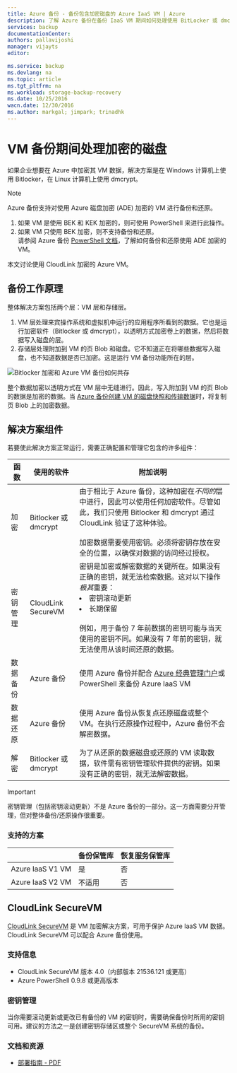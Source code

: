 ```yaml
---
title: Azure 备份 - 备份包含加密磁盘的 Azure IaaS VM | Azure
description: 了解 Azure 备份在备份 IaaS VM 期间如何处理使用 BitLocker 或 dmcrypt 加密的数据。本文帮助你预先了解在处理加密的磁盘时，备份和还原体验的差异。
services: backup
documentationCenter: 
authors: pallavijoshi
manager: vijayts
editor: 

ms.service: backup
ms.devlang: na
ms.topic: article
ms.tgt_pltfrm: na
ms.workload: storage-backup-recovery
ms.date: 10/25/2016
wacn.date: 12/30/2016
ms.author: markgal; jimpark; trinadhk
---
```


# VM 备份期间处理加密的磁盘

如果企业想要在 Azure 中加密其 VM 数据，解决方案是在 Windows 计算机上使用 Bitlocker，在 Linux 计算机上使用 dmcrypt。

> [!NOTE]
>  Azure 备份支持对使用 Azure 磁盘加密 (ADE) 加密的 VM 进行备份和还原。<br>
1. 如果 VM 是使用 BEK 和 KEK 加密的，则可使用 PowerShell 来进行此操作。<br>
2. 如果 VM 只使用 BEK 加密，则不支持备份和还原。<br> 
请参阅 Azure 备份 [PowerShell 文档](./backup-azure-vms-automation.md)，了解如何备份和还原使用 ADE 加密的 VM。

本文讨论使用 CloudLink 加密的 Azure VM。

## 备份工作原理

整体解决方案包括两个层：VM 层和存储层。

1. VM 层处理来宾操作系统和虚拟机中运行的应用程序所看到的数据。它也是运行加密软件（Bitlocker 或 dmcrypt），以透明方式加密卷上的数据，然后将数据写入磁盘的层。
2. 存储层处理附加到 VM 的页 Blob 和磁盘。它不知道正在将哪些数据写入磁盘，也不知道数据是否已加密。这是运行 VM 备份功能所在的层。

![Bitlocker 加密和 Azure VM 备份如何共存](./media/backup-azure-vms-encryption/how-it-works.png)

整个数据加密以透明方式在 VM 层中无缝进行。因此，写入附加到 VM 的页 Blob 的数据是加密的数据。当 [Azure 备份创建 VM 的磁盘快照和传输数据](./backup-azure-vms-introduction.md#how-does-azure-back-up-virtual-machines)时，将复制页 Blob 上的加密数据。

## 解决方案组件

若要使此解决方案正常运行，需要正确配置和管理它包含的许多组件：

| 函数 | 使用的软件 | 附加说明 |
| -------- | ------------- | ------- |
| 加密 | Bitlocker 或 dmcrypt | 由于相比于 Azure 备份，这种加密在*不同的*层中进行，因此可以使用任何加密软件。尽管如此，我们只使用 Bitlocker 和 dmcrypt 通过 CloudLink 验证了这种体验。<br><br> 加密数据需要使用密钥。必须将密钥存放在安全的位置，以确保对数据的访问经过授权。 |
| 密钥管理 | CloudLink SecureVM | 密钥是加密或解密数据的关键所在。如果没有正确的密钥，就无法检索数据。这对以下操作*极其*重要：<br><li>密钥滚动更新<li>长期保留<br><br>例如，用于备份 7 年前数据的密钥可能与当天使用的密钥不同。如果没有 7 年前的密钥，就无法使用从该时间还原的数据。|
| 数据备份 | Azure 备份 | 使用 Azure 备份并配合 [Azure 经典管理门户](http://manage.windowsazure.cn)或 PowerShell 来备份 Azure IaaS VM |
| 数据还原 | Azure 备份 | 使用 Azure 备份从恢复点还原磁盘或整个 VM。在执行还原操作过程中，Azure 备份不会解密数据。|
| 解密 | Bitlocker 或 dmcrypt | 为了从还原的数据磁盘或还原的 VM 读取数据，软件需有密钥管理软件提供的密钥。如果没有正确的密钥，就无法解密数据。 |

> [!IMPORTANT]
>  密钥管理（包括密钥滚动更新）不是 Azure 备份的一部分。这一方面需要分开管理，但对整体备份/还原操作很重要。

### 支持的方案

| &nbsp; | 备份保管库 | 恢复服务保管库 |
| :-- | :-- | :-- |
| Azure IaaS V1 VM | 是 | 否 |
| Azure IaaS V2 VM | 不适用 | 否 |

## CloudLink SecureVM

[CloudLink SecureVM](http://www.cloudlinktech.com/choose-your-cloud/microsoft-azure/) 是 VM 加密解决方案，可用于保护 Azure IaaS VM 数据。CloudLink SecureVM 可以配合 Azure 备份使用。

### 支持信息

- CloudLink SecureVM 版本 4.0（内部版本 21536.121 或更高）
- Azure PowerShell 0.9.8 或更高版本

### 密钥管理

当你需要滚动更新或更改已有备份的 VM 的密钥时，需要确保备份时所用的密钥可用。建议的方法之一是创建密钥存储区或整个 SecureVM 系统的备份。

### 文档和资源

- [部署指南 - PDF](http://www.cloudlinktech.com/Azure/CL_SecureVM_4_0_DG_EMC_Azure_R2.pdf)

<!---HONumber=Mooncake_1017_2016-->

